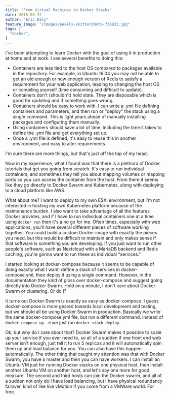 ```yaml
---
title: "From Virtual Machines to Docker Stacks"
date: 2018-08-22
author: "Eric Daly"
feature_image: "/images/pexels-skitterphoto-730922.jpg"
tags: [
  "docker",
]
---
```


I've been attempting to learn Docker with the goal of using it in production at home and at work. I see several benefits to doing this:

- Containers are less tied to the host OS compared to packages available in the repository. For example, in Ubuntu 16.04 you may not be able to get an old enough or new enough version of Redis to satisfy a requirement for your web application, leading to changing the host OS or compiling yourself (time consuming and difficult to update).
- Containers don't (shouldn't) hold state. They are disposable which is good for updating and if something goes wrong.
- Containers should be easy to work with. I can write a .yml file defining containers and parameters, and then run or "deploy" the stack using a single command. This is light years ahead of manually installing packages and configuring them manually.
- Using containers should save a lot of time, including the time it takes to define the .yml file and get everything set up.
- Once a .yml file is defined, it's easy to reuse this in another environment, and easy to alter requirements.

I'm sure there are more things, but that's just off the top of my head.

Now in my experience, what I found was that there is a plethora of Docker tutorials that get you going from scratch. It's easy to run individual containers, and sometimes they tell you about mapping volumes or mapping ports so you can access the container from the host. From there it seems like they go directly to Docker Swarm and Kubernetes, along with deploying to a cloud platform like AWS.

What about me? I want to deploy to my own ESXi environment, but I'm not interested in hosting my own Kubernetes platform because of the maintenance burden. I also want to take advantage of all the features Docker provides, and if I have to run individual containers one at a time using `docker run` then it's a no go for me. Often times, especially with web applications, you'll have several different pieces of software working together. You could build a custom Docker image with exactly the pieces you need, but this would be difficult to maintain and only makes sense if that software is something you are developing. If you just want to run other people's software, such as Nextcloud with a MariaDB backend and Redis caching, you're gonna want to run these as individual "services."

I started looking at docker-compose because it seems to be capable of doing exactly what I want: define a stack of services in docker-compose.yml, then deploy it using a single command. However, in the documentation they kind of gloss over docker-compose and suggest going directly into Docker Swarm. Hold on a minute, I don't care about Docker Swarm or clustering. Or do I?

It turns out Docker Swarm is exactly as easy as docker-compose. I guess docker-compose is more geared towards local development and testing, but we should all be using Docker Swarm in production. Basically we write the same docker-compose.yml file, but run a different command. Instead of `docker-compose up -d` we just run `docker stack deploy`.

Ok, but why do I care about that? Docker Swarm makes it possible to scale up your service if you ever need to, so all of a sudden if one front end web server isn't enough, just tell it to run 5 replicas and it will automatically spin them up and load balance for you. You can also have this happen automatically. The other thing that caught my attention was that with Docker Swarm, you have a master and then you can have workers. I can install an Ubuntu VM just for running Docker stacks on one physical host, then install another Ubuntu VM on another host, and let's say one more for good measure. The second and third hosts can join the Docker swarm, and all of a sudden not only do I have load balancing, but I have physical redundancy failover, kind of like live vMotion if you come from a VMWare world. For free.
